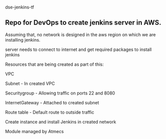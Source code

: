 dse-jenkins-tf

Repo for DevOps to create jenkins server in AWS.
-------------------------------------------------

Assuming that, no network is designed in the aws region on which we are installing jenkins.

server needs to connect to internet and get required packages to install jenkins

Resources that are being created as part of this:

VPC 

Subnet - In created VPC

Securitygroup - Allowing traffic on ports 22 and 8080

InternetGateway - Attached to created subnet

Route table - Default route to outside traffic

Create instance and install Jenkins in created network

Module managed by Atmecs 